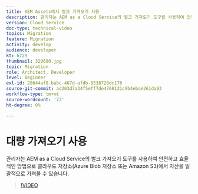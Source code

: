 ```yaml
---
title: AEM Assets에서 벌크 가져오기 사용
description: 관리자는 AEM as a Cloud Service의 벌크 가져오기 도구를 사용하여 안전하고 효율적인 방법으로 클라우드 저장소(Azure Blob 저장소 또는 Amazon S3)에서 자산을 일괄적으로 가져올 수 있습니다.
version: Cloud Service
doc-type: technical-video
topics: Migration
feature: Migration
activity: develop
audience: developer
kt: 6729
thumbnail: 329680.jpg
topic: Migration
role: Architect, Developer
level: Beginner
exl-id: 28644af8-babc-467d-afdb-8538728dc176
source-git-commit: ad203d7a34f5eff7de4768131c9b4ebae261da93
workflow-type: tm+mt
source-wordcount: '73'
ht-degree: 0%

---
```


# 대량 가져오기 사용

관리자는 AEM as a Cloud Service의 벌크 가져오기 도구를 사용하여 안전하고 효율적인 방법으로 클라우드 저장소(Azure Blob 저장소 또는 Amazon S3)에서 자산을 일괄적으로 가져올 수 있습니다.

>[!VIDEO](https://video.tv.adobe.com/v/329680/?quality=12&learn=on)
